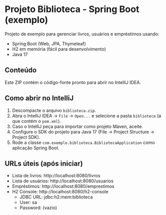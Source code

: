 # Projeto Biblioteca - Spring Boot (exemplo)

Projeto de exemplo para gerenciar livros, usuários e empréstimos usando:
- Spring Boot (Web, JPA, Thymeleaf)
- H2 em memória (fácil para desenvolvimento)
- Java 17

## Conteúdo
Este ZIP contém o código-fonte pronto para abrir no IntelliJ IDEA.

## Como abrir no IntelliJ
1. Descompacte o arquivo `biblioteca.zip`.
2. Abra o IntelliJ IDEA -> `File` -> `Open...` e selecione a pasta `biblioteca` (a que contém o `pom.xml`).
3. Caso o IntelliJ peça para importar como projeto Maven, aceite.
4. Configure o SDK do projeto para Java 17 (File -> Project Structure -> Project SDK).
5. Rode a classe `com.exemplo.biblioteca.BibliotecaApplication` como aplicação Spring Boot.

## URLs úteis (após iniciar)
- Lista de livros: http://localhost:8080/livros
- Lista de usuários: http://localhost:8080/usuarios
- Empréstimos: http://localhost:8080/emprestimos
- H2 Console: http://localhost:8080/h2-console
  - JDBC URL: jdbc:h2:mem:biblioteca
  - User: sa
  - Password: (vazio)
